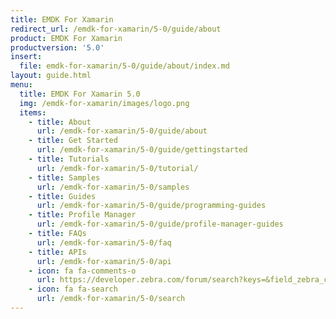 ```yaml
---
title: EMDK For Xamarin
redirect_url: /emdk-for-xamarin/5-0/guide/about
product: EMDK For Xamarin
productversion: '5.0'
insert:
  file: emdk-for-xamarin/5-0/guide/about/index.md
layout: guide.html
menu:
  title: EMDK For Xamarin 5.0
  img: /emdk-for-xamarin/images/logo.png
  items:
    - title: About
      url: /emdk-for-xamarin/5-0/guide/about
    - title: Get Started
      url: /emdk-for-xamarin/5-0/guide/gettingstarted
    - title: Tutorials
      url: /emdk-for-xamarin/5-0/tutorial/
    - title: Samples
      url: /emdk-for-xamarin/5-0/samples
    - title: Guides
      url: /emdk-for-xamarin/5-0/guide/programming-guides
    - title: Profile Manager
      url: /emdk-for-xamarin/5-0/guide/profile-manager-guides
    - title: FAQs
      url: /emdk-for-xamarin/5-0/faq
    - title: APIs
      url: /emdk-for-xamarin/5-0/api
    - icon: fa fa-comments-o
      url: https://developer.zebra.com/forum/search?keys=&field_zebra_curated_tags_tid%5B%5D=184 
    - icon: fa fa-search
      url: /emdk-for-xamarin/5-0/search
---
```

